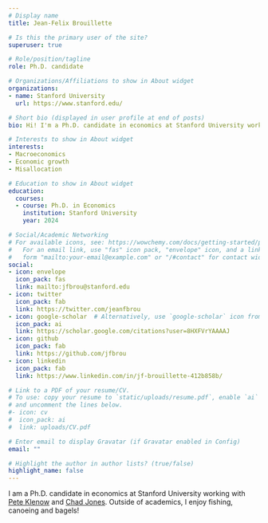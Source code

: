 ```yaml
---
# Display name
title: Jean-Felix Brouillette

# Is this the primary user of the site?
superuser: true

# Role/position/tagline
role: Ph.D. candidate

# Organizations/Affiliations to show in About widget
organizations:
- name: Stanford University
  url: https://www.stanford.edu/

# Short bio (displayed in user profile at end of posts)
bio: Hi! I'm a Ph.D. candidate in economics at Stanford University working with [Pete Klenow](http://www.klenow.com/) and [Chad Jones](http://web.stanford.edu/~chadj/).

# Interests to show in About widget
interests:
- Macroeconomics
- Economic growth
- Misallocation

# Education to show in About widget
education:
  courses:
  - course: Ph.D. in Economics
    institution: Stanford University
    year: 2024

# Social/Academic Networking
# For available icons, see: https://wowchemy.com/docs/getting-started/page-builder/#icons
#   For an email link, use "fas" icon pack, "envelope" icon, and a link in the
#   form "mailto:your-email@example.com" or "/#contact" for contact widget.
social:
- icon: envelope
  icon_pack: fas
  link: mailto:jfbrou@stanford.edu
- icon: twitter
  icon_pack: fab
  link: https://twitter.com/jeanfbrou
- icon: google-scholar  # Alternatively, use `google-scholar` icon from `ai` icon pack
  icon_pack: ai
  link: https://scholar.google.com/citations?user=8HXFVrYAAAAJ
- icon: github
  icon_pack: fab
  link: https://github.com/jfbrou
- icon: linkedin
  icon_pack: fab
  link: https://www.linkedin.com/in/jf-brouillette-412b858b/

# Link to a PDF of your resume/CV.
# To use: copy your resume to `static/uploads/resume.pdf`, enable `ai` icons in `params.toml`,
# and uncomment the lines below.
#- icon: cv
#  icon_pack: ai
#  link: uploads/CV.pdf

# Enter email to display Gravatar (if Gravatar enabled in Config)
email: ""

# Highlight the author in author lists? (true/false)
highlight_name: false
---
```


I am a Ph.D. candidate in economics at Stanford University working with [Pete Klenow](http://www.klenow.com/) and [Chad Jones](http://web.stanford.edu/~chadj/). Outside of academics, I enjoy fishing, canoeing and bagels!
